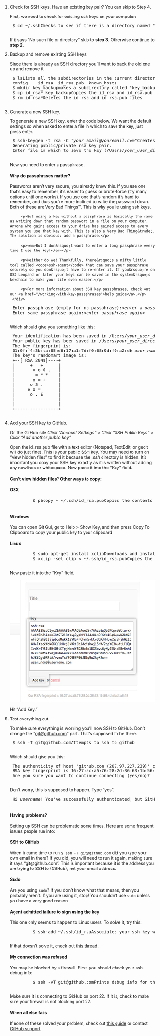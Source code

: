 1. <span class="step-title">Check for SSH keys. <span>Have an existing key pair? You can skip to Step 4.</span></span>

	First, we need to check for existing ssh keys on your computer:

	<pre class="terminal bootcamp">
	<span class="codeline">$ cd ~/.ssh<span>Checks to see if there is a directory named ".ssh" in your user directory</span></span>
	</pre>

	If it says &ldquo;No such file or directory&ldquo; skip to __step 3__. Otherwise continue to __step 2__.

2. <span class="step-title">Backup and remove existing SSH keys.</span>

	Since there is already an SSH directory you&rsquo;ll want to back the old one up and remove it:

	<pre class="terminal bootcamp">
	<span class="codeline">$ ls<span>Lists all the subdirectories in the current directory</span></span>
	<span class="bash-output">config	id_rsa	id_rsa.pub	known_hosts</span>
	<span class="codeline">$ mkdir key_backup<span>makes a subdirectory called "key_backup" in the current directory</span></span>
	<span class="codeline">$ cp id_rsa* key_backup<span>Copies the id_rsa and id_rsa.pub files into key_backup	 </span></span>
	<span class="codeline">$ rm id_rsa*<span>Deletes the id_rsa and id_rsa.pub files</span></span>
	</pre>

3. <span class="step-title">Generate a new SSH key.</span>

	To generate a new SSH key, enter the code below. We want the default settings so when asked to enter a file in which to save the key, just press enter.

	<pre class="terminal bootcamp">
	<span class="codeline">$ ssh-keygen -t rsa -C "<em>your_email@youremail.com</em>"<span>Creates a new ssh key using the provided email</span></span>
	<span class="bash-output">Generating public/private rsa key pair.</span>
	<span class="bash-output">Enter file in which to save the key (/Users/<em>your_user_directory</em>/.ssh/id_rsa):<em>&lt;press enter&gt;</em></span>
	</pre>

	Now you need to enter a passphrase.

	<div class="more-info">
		<h4 class="compressed">Why do passphrases matter?</h4>
		<div class="more-content">
			<p>Passwords aren&rsquo;t very secure, you already know this. If you use one that&rsquo;s easy to remember, it&rsquo;s easier to guess or brute-force (try many options until one works). If you use one that&rsquo;s random it&rsquo;s hard to remember, and thus you&rsquo;re more inclined to write the password down. Both of these are Very Bad Things&trade;. This is why you&rsquo;re using ssh keys.</p>

			<p>But using a key without a passphrase is basically the same as writing down that random password in a file on your computer. Anyone who gains access to your drive has gained access to every system you use that key with. This is also a Very Bad Thing&trade;. The solution is obvious: add a passphrase.</p>

			<p><em>But I don&rsquo;t want to enter a long passphrase every time I use the key!</em></p>

			<p>Neither do we! Thankfully, there&rsquo;s a nifty little tool called <code>ssh-agent</code> that can save your passphrase securely so you don&rsquo;t have to re-enter it. If you&rsquo;re on OSX Leopard or later your keys can be saved in the system&rsquo;s keychain to make your life even easier.</p>

			<p>For more information about SSH key passphrases, check out our <a href="/working-with-key-passphrases">help guide</a>.</p>
		</div>
	</div>

	<pre class="terminal bootcamp">
	<span class="bash-output">Enter passphrase (empty for no passphrase):<em>&lt;enter a passphrase&gt;</em></span>
	<span class="bash-output">Enter same passphrase again:<em>&lt;enter passphrase again&gt;</em></span>
	</pre>

	Which should give you something like this:

	<pre class="terminal bootcamp">
	<span class="bash-output">Your identification has been saved in /Users/<em>your_user_directory</em>/.ssh/id_rsa.</span>
	<span class="bash-output">Your public key has been saved in /Users/<em>your_user_directory</em>/.ssh/id_rsa.pub.</span>
	<span class="bash-output">The key fingerprint is:</span>
	<span class="bash-output">01:0f:f4:3b:ca:85:d6:17:a1:7d:f0:68:9d:f0:a2:db <em>user_name@username.com</em></span>
	<span class="bash-output">The key's randomart image is:</span>
	<span class="bash-output">+--[ RSA 2048]----+</span>
	<span class="bash-output">|&nbsp;&nbsp;&nbsp;&nbsp;&nbsp;.+&nbsp;&nbsp;&nbsp;+&nbsp;&nbsp;&nbsp;&nbsp;&nbsp;&nbsp;|</span>
	<span class="bash-output">|&nbsp;&nbsp;&nbsp;&nbsp;&nbsp;&nbsp;&nbsp;=&nbsp;o&nbsp;O&nbsp;.&nbsp;&nbsp;&nbsp;|</span>
	<span class="bash-output">|&nbsp;&nbsp;&nbsp;&nbsp;&nbsp;&nbsp;&nbsp;&nbsp;=&nbsp;*&nbsp;*&nbsp;&nbsp;&nbsp;&nbsp;|</span>
	<span class="bash-output">|&nbsp;&nbsp;&nbsp;&nbsp;&nbsp;&nbsp;&nbsp;o&nbsp;=&nbsp;+&nbsp;&nbsp;&nbsp;&nbsp;&nbsp;|</span>
	<span class="bash-output">|&nbsp;&nbsp;&nbsp;&nbsp;&nbsp;&nbsp;o&nbsp;S&nbsp;.&nbsp;&nbsp;&nbsp;&nbsp;&nbsp;&nbsp;|</span>
	<span class="bash-output">|&nbsp;&nbsp;&nbsp;&nbsp;&nbsp;o&nbsp;o&nbsp;=&nbsp;&nbsp;&nbsp;&nbsp;&nbsp;&nbsp;&nbsp;|</span>
	<span class="bash-output">|&nbsp;&nbsp;&nbsp;&nbsp;&nbsp;&nbsp;o&nbsp;.&nbsp;E&nbsp;&nbsp;&nbsp;&nbsp;&nbsp;&nbsp;|</span>
	<span class="bash-output">|&nbsp;&nbsp;&nbsp;&nbsp;&nbsp;&nbsp;&nbsp;&nbsp;&nbsp;&nbsp;&nbsp;&nbsp;&nbsp;&nbsp;&nbsp;&nbsp;&nbsp;|</span>
	<span class="bash-output">|&nbsp;&nbsp;&nbsp;&nbsp;&nbsp;&nbsp;&nbsp;&nbsp;&nbsp;&nbsp;&nbsp;&nbsp;&nbsp;&nbsp;&nbsp;&nbsp;&nbsp;|</span>
	<span class="bash-output">+-----------------+</span>
	</pre>

4. <span class="step-title">Add your SSH key to GitHub.</span>

	On the GitHub site _Click &ldquo;Account Settings&rdquo;_ &gt; _Click &ldquo;SSH Public Keys&rdquo;_ &gt; _Click &ldquo;Add another public key&rdquo;_

	Open the id_rsa.pub file with a text editor (Notepad, TextEdit, or gedit will do just fine). This is your public SSH key. You may need to turn on &ldquo;view hidden files&rdquo; to find it because the <em>.ssh</em> directory is hidden. <span class="attention">It&rsquo;s important you copy your SSH key exactly as it is written without adding any newlines or whitespace.</span> Now paste it into the &ldquo;Key&rdquo; field.

	<div class="more-info">
		<h4 class="compressed">Can&rsquo;t view hidden files? Other ways to copy:</h4>
		<div class="more-content">
			<h4>OSX</h4>
			<pre class="terminal bootcamp">
			<span class="codeline">$ pbcopy &lt; ~/.ssh/id_rsa.pub<span>Copies the contents of the id_rsa.pub file to your clipboard</span></span>
			</pre>
			<h4>Windows</h4>
      <p>You can open Git Gui, go to Help > Show Key, and then press Copy To Clipboard to copy your public key to your clipboard</p>
			<h4>Linux</h4>
			<pre class="terminal bootcamp">
			<span class="codeline">$ sudo apt-get install xclip<span>Downloads and installs xclip</span></span>
			<span class="codeline">$ xclip -sel clip &lt; ~/.ssh/id_rsa.pub<span>Copies the contents of the id_rsa.pub file to your clipboard</span></span>
			</pre>
		</div>
	</div>

	Now paste it into the &ldquo;Key&rdquo; field.

	<img src="/images/bootcamp/bootcamp_1_ssh.jpg" width="558" height="402" alt="Paste your SSH Key" />

	Hit &ldquo;Add Key.&rdquo;

5. <span class="step-title">Test everything out.</span>

	To make sure everything is working you&rsquo;ll now SSH to GitHub. <span class="attention">Don&rsquo;t change the &ldquo;git@github.com&rdquo; part.</span> That&rsquo;s supposed to be there.

	<pre class="terminal bootcamp">
	<span class="codeline">$ ssh -T git@github.com<span>Attempts to ssh to github</span></span>
	</pre>

	Which should give you this:

	<pre class="terminal bootcamp">
	<span class="bash-output">The authenticity of host 'github.com (207.97.227.239)' can't be established.</span>
	<span class="bash-output">RSA key fingerprint is 16:27:ac:a5:76:28:2d:36:63:1b:56:4d:eb:df:a6:48.</span>
	<span class="bash-output">Are you sure you want to continue connecting (yes/no)?</span>
	</pre>

	Don&rsquo;t worry, this is supposed to happen. Type &ldquo;yes&rdquo;.

	<pre class="terminal bootcamp">
	<span class="bash-output">Hi <em>username</em>! You've successfully authenticated, but GitHub does not provide shell access.</span>
	</pre>

	<div class="more-info">
		<h4 class="compressed">Having problems?</h4>
		<div class="more-content">
			<p>Setting up SSH can be problematic some times. Here are some frequent issues people run into:</p>
			<h4>SSH to GitHub</h4>
			<p>When it came time to run <code>$ ssh -T git@github.com</code> did you type your own email in there? If you did, you will need to run it again, making sure it says &ldquo;git@github.com&rdquo;. This is important because it is the address you are trying to SSH to (GitHub), not your email address.</p>
			<h4>Sudo</h4>
			<p>Are you using <code>sudo</code>? If you don&rsquo;t know what that means, then you probably aren&rsquo;t. If you are using it, stop! You shouldn&rsquo;t use <code>sudo</code> unless you have a very good reason.</p>
			<h4>Agent admitted failure to sign using the key</h4>
			<p>This one only seems to happen to Linux users. To solve it, try this:</p>
			<pre class="terminal bootcamp">
			<span class="codeline">$ ssh-add ~/.ssh/id_rsa<span>Associates your ssh key with ssh-agent</span></span>
			</pre>
			<p>If that doesn&rsquo;t solve it, check out <a href="https://bugs.launchpad.net/ubuntu/+source/gnome-keyring/+bug/201786">this thread</a>.</p>
			<h4>My connection was refused</h4>
			<p>You may be blocked by a firewall. First, you should check your ssh debug info:</p>
			<pre class="terminal bootcamp">
			<span class="codeline">$ ssh -vT git@github.com<span>Prints debug info for the git@github.com SSH connection</span></span>
			</pre>
			<p>Make sure it is connecting to GitHub on port 22. If it is, check to make sure your firewall is not blocking port 22.</p>
			<h4>When all else fails</h4>
			<p>If none of these solved your problem, check out <a href="/troubleshooting-ssh">this guide</a> or contact <a href="https://github.com/contact">GitHub support</a></p>
		</div>
	</div>
